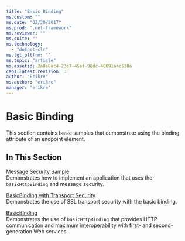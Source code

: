 ```yaml
---
title: "Basic Binding"
ms.custom: ""
ms.date: "03/30/2017"
ms.prod: ".net-framework"
ms.reviewer: ""
ms.suite: ""
ms.technology: 
  - "dotnet-clr"
ms.tgt_pltfrm: ""
ms.topic: "article"
ms.assetid: 2a0e8ac4-23e7-45ef-98dc-40691aac530a
caps.latest.revision: 3
author: "Erikre"
ms.author: "erikre"
manager: "erikre"
---
```

# Basic Binding
This section contains basic samples that demonstrate using the binding attribute of an endpoint element.  
  
## In This Section  
 [Message Security Sample](../../../../docs/framework/wcf/samples/message-security-sample.md)  
 Demonstrates how to implement an application that uses the `basicHttpBinding` and message security.  
  
 [BasicBinding with Transport Security](../../../../docs/framework/wcf/samples/basicbinding-with-transport-security.md)  
 Demonstrates the use of SSL transport security with the basic binding.  
  
 [BasicBinding](../../../../docs/framework/wcf/samples/basicbinding.md)  
 Demonstrates the use of `basicHttpBinding` that provides HTTP communication and maximum interoperability with first- and second-generation Web services.
